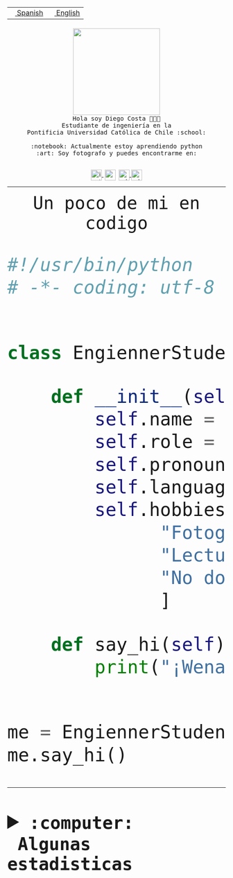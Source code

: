 <table border="0"  align="right">
 <tr><td><a href="README.md"><img src="https://upload.wikimedia.org/wikipedia/commons/thumb/8/89/Bandera_de_Espa%C3%B1a.svg/1200px-Bandera_de_Espa%C3%B1a.svg.png" height="10"> Spanish</a></td>
 <td><a href="README.en.md"><img src="https://upload.wikimedia.org/wikipedia/commons/a/a4/Flag_of_the_United_States.svg" height="10"> English</a></td></tr>
</table><br><br><br>


<p align="center">
  <img src="https://github.com/diegocostares/diegocostares/blob/main/Images/aaa2.gif?raw=true" height="200px">
  <br><samp>
    Hola soy Diego Costa 👨🏻‍💻<br>
    Estudiante de ingeniería en la <br>
    Pontificia Universidad Católica de Chile :school:<br>
  <br>
    :notebook: Actualmente estoy aprendiendo python <br>
    :art: Soy fotografo y puedes encontrarme en: <br>
  <br></samp>
  
</p>

<p align="center">
   <a href="https://instagram.com/diegocosta_no" target="blank">
    <img 
    align="center" src="https://cdn.jsdelivr.net/npm/simple-icons@3.0.1/icons/instagram.svg" alt="instagram" height="25px" width="25px" />
  </a>
  <a style="border: 3px solid; color: white;"href="https://t.me/diegocosta_no" target="blank">
  <img
  align="center" alt="Telegram" width="25px" src="https://icons-for-free.com/iconfiles/png/512/Telegram-1324888767380505522.png" />
</a>
<a href="https://api.whatsapp.com/send?phone=56971897835&text=Hola!" target="blank">
  <img
  align="center" alt="wtsp" width="25px" src="https://img.icons8.com/pastel-glyph/2x/whatsapp--v2.png" />
</a>
<a href="https://www.linkedin.com/in/diego-costa-786249213/" target="blank">
  <img
  align="center" alt="wtsp" width="25px" src="https://img.icons8.com/metro/452/linkedin.png" />
</a>

  </a>
</p>

---


<p align="center"><font size="25"><samp>Un poco de mi en codigo</samp></front></p>


```python
#!/usr/bin/python
# -*- coding: utf-8 -*-


class EngiennerStudent:

    def __init__(self):
        self.name = "Diego Costa"
        self.role = "Estudiante"
        self.pronouns = "he/him"
        self.language_spoken = ["es_CL", "en_US"]
        self.hobbies = [
              "Fotografia",
              "Lectura",
              "No dormir",
              ]

    def say_hi(self):
        print("¡Wena mundo!")


me = EngiennerStudent()
me.say_hi()
```
---
<details>
  <summary><b><samp>:computer: &nbsp;Algunas estadisticas</samp></b></summary>
  <br/></p>

<!--START_SECTION:waka-->
![Code Time](http://img.shields.io/badge/Code%20Time-626%20hrs%2039%20mins-blue)

**Soy nocturno 🦉** 

```text
🌞 Mañana     7 commits      ░░░░░░░░░░░░░░░░░░░░░░░░░   1.56% 
🌆 Día        132 commits    ███████░░░░░░░░░░░░░░░░░░   29.4% 
🌃 Tarde      176 commits    █████████░░░░░░░░░░░░░░░░   39.2% 
🌙 Noche      134 commits    ███████░░░░░░░░░░░░░░░░░░   29.84%

```
📅 **Soy más productivo los Miércoles** 

```text
Lunes        30 commits     █░░░░░░░░░░░░░░░░░░░░░░░░   6.68% 
Martes       49 commits     ██░░░░░░░░░░░░░░░░░░░░░░░   10.91% 
Miércoles    129 commits    ███████░░░░░░░░░░░░░░░░░░   28.73% 
Jueves       55 commits     ███░░░░░░░░░░░░░░░░░░░░░░   12.25% 
Viernes      26 commits     █░░░░░░░░░░░░░░░░░░░░░░░░   5.79% 
Sábado       66 commits     ███░░░░░░░░░░░░░░░░░░░░░░   14.7% 
Domingo      94 commits     █████░░░░░░░░░░░░░░░░░░░░   20.94%

```


📊 **Esta semana me dediqué a** 

```text
🐱‍💻 Proyectos: 
Oneconverter             2 hrs 44 mins       ██████████████░░░░░░░░░░░   59.28% 
Test                     1 hr 43 mins        █████████░░░░░░░░░░░░░░░░   37.38% 
Unknown Project          8 mins              ░░░░░░░░░░░░░░░░░░░░░░░░░   3.17% 
PautaT0-2022-2           0 secs              ░░░░░░░░░░░░░░░░░░░░░░░░░   0.16%

```


 Last Updated on 28/08/2022 10:27:11 UTC
<!--END_SECTION:waka-->
  
  

<p align="center"> <img src="https://github-readme-stats.vercel.app/api?username=diegocostares&show_icons=true&theme=ayu-mirage" alt="abhisheknaiidu" /></p>
 
</details>
